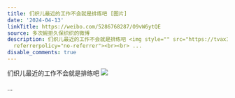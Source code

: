 ```yaml
---
title: 们织儿最近的工作不会就是排练吧 [图片]
date: '2024-04-13'
linkTitle: https://weibo.com/5286768287/O9vW6ytQE
source: 多次婉拒久保织织的微博
description: 们织儿最近的工作不会就是排练吧 <img style="" src="https://tvax1.sinaimg.cn/large/005LMJWfgy1hop3mb30u8j30aj0ajaa9.jpg"
  referrerpolicy="no-referrer"><br><br> ...
disable_comments: true
---
```

们织儿最近的工作不会就是排练吧 <img style="" src="https://tvax1.sinaimg.cn/large/005LMJWfgy1hop3mb30u8j30aj0ajaa9.jpg" referrerpolicy="no-referrer"><br><br> ...